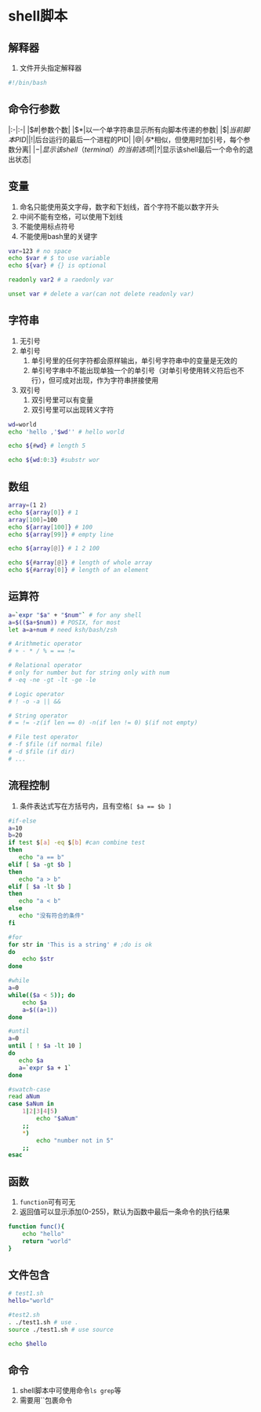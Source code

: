 # shell脚本

## 解释器

1. 文件开头指定解释器

```sh
#!/bin/bash
```

## 命令行参数

|:-|:-|
|$#|参数个数|
|$*|以一个单字符串显示所有向脚本传递的参数|
|$$|当前脚本PID|
|$!|后台运行的最后一个进程的PID|
|$@|与$*相似，但使用时加引号，每个参数分离|
|$-|显示该shell（terminal）的当前选项|
|$?|显示该shell最后一个命令的退出状态|

## 变量

1. 命名只能使用英文字母，数字和下划线，首个字符不能以数字开头
2. 中间不能有空格，可以使用下划线
3. 不能使用标点符号
4. 不能使用bash里的关键字

```sh
var=123 # no space
echo $var # $ to use variable
echo ${var} # {} is optional

readonly var2 # a raedonly var

unset var # delete a var(can not delete readonly var)

```

## 字符串

1. 无引号
2. 单引号
   1. 单引号里的任何字符都会原样输出，单引号字符串中的变量是无效的
   2. 单引号字串中不能出现单独一个的单引号（对单引号使用转义符后也不行），但可成对出现，作为字符串拼接使用
3. 双引号
   1. 双引号里可以有变量
   2. 双引号里可以出现转义字符

```sh
wd=world
echo 'hello ,'$wd'' # hello world

echo ${#wd} # length 5

echo ${wd:0:3} #substr wor
```

## 数组

```sh
array=(1 2)
echo ${array[0]} # 1
array[100]=100
echo ${array[100]} # 100
echo ${array[99]} # empty line

echo ${array[@]} # 1 2 100

echo ${#array[@]} # length of whole array
echo ${#array[0]} # length of an element
```

## 运算符

```sh
a=`expr "$a" + "$num"` # for any shell
a=$(($a+$num)) # POSIX, for most
let a=a+num # need ksh/bash/zsh

# Arithmetic operator
# + - * / % = == !=

# Relational operator
# only for number but for string only with num
# -eq -ne -gt -lt -ge -le

# Logic operator
# ! -o -a || &&

# String operator
# = != -z(if len == 0) -n(if len != 0) $(if not empty)

# File test operator
# -f $file (if normal file)
# -d $file (if dir)
# ...
```

## 流程控制

1. 条件表达式写在方括号内，且有空格`[ $a == $b ]`

```sh
#if-else
a=10
b=20
if test $[a] -eq $[b] #can combine test
then
   echo "a == b"
elif [ $a -gt $b ]
then
   echo "a > b"
elif [ $a -lt $b ]
then
   echo "a < b"
else
   echo "没有符合的条件"
fi

#for
for str in 'This is a string' # ;do is ok
do
    echo $str
done

#while
a=0
while(($a < 5)); do
    echo $a
    a=$((a+1))
done

#until
a=0
until [ ! $a -lt 10 ]
do
   echo $a
   a=`expr $a + 1`
done

#swatch-case
read aNum
case $aNum in
    1|2|3|4|5)
        echo "$aNum"
    ;;
    *)
        echo "number not in 5"
    ;;
esac
```

## 函数

1. `function`可有可无
2. 返回值可以显示添加(0-255)，默认为函数中最后一条命令的执行结果

```sh
function func(){
    echo "hello"
    return "world"
}
```

## 文件包含

```sh
# test1.sh
hello="world"

#test2.sh
. ./test1.sh # use .
source ./test1.sh # use source

echo $hello
```

## 命令

1. shell脚本中可使用命令`ls grep`等
2. 需要用``包裹命令
